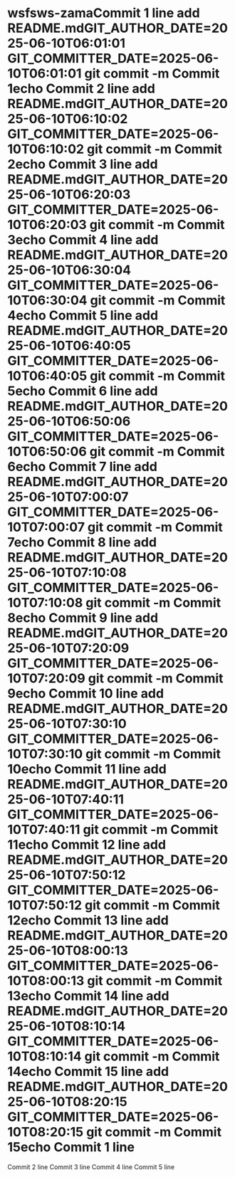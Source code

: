 # wsfsws-zamaCommit 1 line add README.mdGIT_AUTHOR_DATE=2025-06-10T06:01:01 GIT_COMMITTER_DATE=2025-06-10T06:01:01 git commit -m Commit 1echo Commit 2 line add README.mdGIT_AUTHOR_DATE=2025-06-10T06:10:02 GIT_COMMITTER_DATE=2025-06-10T06:10:02 git commit -m Commit 2echo Commit 3 line add README.mdGIT_AUTHOR_DATE=2025-06-10T06:20:03 GIT_COMMITTER_DATE=2025-06-10T06:20:03 git commit -m Commit 3echo Commit 4 line add README.mdGIT_AUTHOR_DATE=2025-06-10T06:30:04 GIT_COMMITTER_DATE=2025-06-10T06:30:04 git commit -m Commit 4echo Commit 5 line add README.mdGIT_AUTHOR_DATE=2025-06-10T06:40:05 GIT_COMMITTER_DATE=2025-06-10T06:40:05 git commit -m Commit 5echo Commit 6 line add README.mdGIT_AUTHOR_DATE=2025-06-10T06:50:06 GIT_COMMITTER_DATE=2025-06-10T06:50:06 git commit -m Commit 6echo Commit 7 line add README.mdGIT_AUTHOR_DATE=2025-06-10T07:00:07 GIT_COMMITTER_DATE=2025-06-10T07:00:07 git commit -m Commit 7echo Commit 8 line add README.mdGIT_AUTHOR_DATE=2025-06-10T07:10:08 GIT_COMMITTER_DATE=2025-06-10T07:10:08 git commit -m Commit 8echo Commit 9 line add README.mdGIT_AUTHOR_DATE=2025-06-10T07:20:09 GIT_COMMITTER_DATE=2025-06-10T07:20:09 git commit -m Commit 9echo Commit 10 line add README.mdGIT_AUTHOR_DATE=2025-06-10T07:30:10 GIT_COMMITTER_DATE=2025-06-10T07:30:10 git commit -m Commit 10echo Commit 11 line add README.mdGIT_AUTHOR_DATE=2025-06-10T07:40:11 GIT_COMMITTER_DATE=2025-06-10T07:40:11 git commit -m Commit 11echo Commit 12 line add README.mdGIT_AUTHOR_DATE=2025-06-10T07:50:12 GIT_COMMITTER_DATE=2025-06-10T07:50:12 git commit -m Commit 12echo Commit 13 line add README.mdGIT_AUTHOR_DATE=2025-06-10T08:00:13 GIT_COMMITTER_DATE=2025-06-10T08:00:13 git commit -m Commit 13echo Commit 14 line add README.mdGIT_AUTHOR_DATE=2025-06-10T08:10:14 GIT_COMMITTER_DATE=2025-06-10T08:10:14 git commit -m Commit 14echo Commit 15 line add README.mdGIT_AUTHOR_DATE=2025-06-10T08:20:15 GIT_COMMITTER_DATE=2025-06-10T08:20:15 git commit -m Commit 15echo Commit 1 line
Commit 2 line
Commit 3 line
Commit 4 line
Commit 5 line

